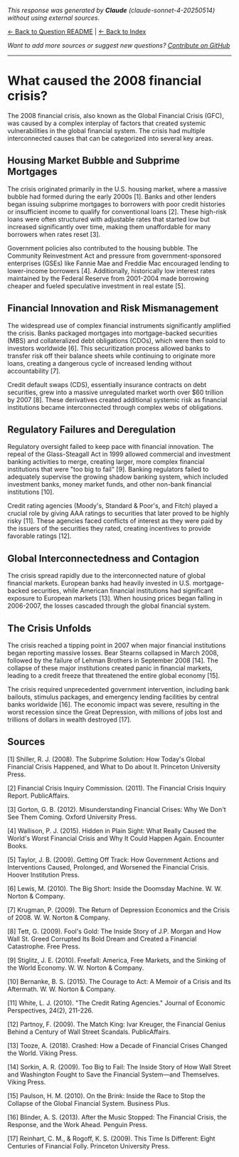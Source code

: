 <!-- 
Generated by: claude
Model: claude-sonnet-4-20250514
Prompt type: default
Generated at: 2025-06-11T15:40:31.532911
-->

*This response was generated by **Claude** (claude-sonnet-4-20250514) without using external sources.*

[← Back to Question README](README.md) | [← Back to Index](../README.md)

*Want to add more sources or suggest new questions? [Contribute on GitHub](https://github.com/justinwest/SuggestedSources)*

---

# What caused the 2008 financial crisis?

The 2008 financial crisis, also known as the Global Financial Crisis (GFC), was caused by a complex interplay of factors that created systemic vulnerabilities in the global financial system. The crisis had multiple interconnected causes that can be categorized into several key areas.

## Housing Market Bubble and Subprime Mortgages

The crisis originated primarily in the U.S. housing market, where a massive bubble had formed during the early 2000s [1]. Banks and other lenders began issuing subprime mortgages to borrowers with poor credit histories or insufficient income to qualify for conventional loans [2]. These high-risk loans were often structured with adjustable rates that started low but increased significantly over time, making them unaffordable for many borrowers when rates reset [3].

Government policies also contributed to the housing bubble. The Community Reinvestment Act and pressure from government-sponsored enterprises (GSEs) like Fannie Mae and Freddie Mac encouraged lending to lower-income borrowers [4]. Additionally, historically low interest rates maintained by the Federal Reserve from 2001-2004 made borrowing cheaper and fueled speculative investment in real estate [5].

## Financial Innovation and Risk Mismanagement

The widespread use of complex financial instruments significantly amplified the crisis. Banks packaged mortgages into mortgage-backed securities (MBS) and collateralized debt obligations (CDOs), which were then sold to investors worldwide [6]. This securitization process allowed banks to transfer risk off their balance sheets while continuing to originate more loans, creating a dangerous cycle of increased lending without accountability [7].

Credit default swaps (CDS), essentially insurance contracts on debt securities, grew into a massive unregulated market worth over $60 trillion by 2007 [8]. These derivatives created additional systemic risk as financial institutions became interconnected through complex webs of obligations.

## Regulatory Failures and Deregulation

Regulatory oversight failed to keep pace with financial innovation. The repeal of the Glass-Steagall Act in 1999 allowed commercial and investment banking activities to merge, creating larger, more complex financial institutions that were "too big to fail" [9]. Banking regulators failed to adequately supervise the growing shadow banking system, which included investment banks, money market funds, and other non-bank financial institutions [10].

Credit rating agencies (Moody's, Standard & Poor's, and Fitch) played a crucial role by giving AAA ratings to securities that later proved to be highly risky [11]. These agencies faced conflicts of interest as they were paid by the issuers of the securities they rated, creating incentives to provide favorable ratings [12].

## Global Interconnectedness and Contagion

The crisis spread rapidly due to the interconnected nature of global financial markets. European banks had heavily invested in U.S. mortgage-backed securities, while American financial institutions had significant exposure to European markets [13]. When housing prices began falling in 2006-2007, the losses cascaded through the global financial system.

## The Crisis Unfolds

The crisis reached a tipping point in 2007 when major financial institutions began reporting massive losses. Bear Stearns collapsed in March 2008, followed by the failure of Lehman Brothers in September 2008 [14]. The collapse of these major institutions created panic in financial markets, leading to a credit freeze that threatened the entire global economy [15].

The crisis required unprecedented government intervention, including bank bailouts, stimulus packages, and emergency lending facilities by central banks worldwide [16]. The economic impact was severe, resulting in the worst recession since the Great Depression, with millions of jobs lost and trillions of dollars in wealth destroyed [17].

## Sources

[1] Shiller, R. J. (2008). The Subprime Solution: How Today's Global Financial Crisis Happened, and What to Do about It. Princeton University Press.

[2] Financial Crisis Inquiry Commission. (2011). The Financial Crisis Inquiry Report. PublicAffairs.

[3] Gorton, G. B. (2012). Misunderstanding Financial Crises: Why We Don't See Them Coming. Oxford University Press.

[4] Wallison, P. J. (2015). Hidden in Plain Sight: What Really Caused the World's Worst Financial Crisis and Why It Could Happen Again. Encounter Books.

[5] Taylor, J. B. (2009). Getting Off Track: How Government Actions and Interventions Caused, Prolonged, and Worsened the Financial Crisis. Hoover Institution Press.

[6] Lewis, M. (2010). The Big Short: Inside the Doomsday Machine. W. W. Norton & Company.

[7] Krugman, P. (2009). The Return of Depression Economics and the Crisis of 2008. W. W. Norton & Company.

[8] Tett, G. (2009). Fool's Gold: The Inside Story of J.P. Morgan and How Wall St. Greed Corrupted Its Bold Dream and Created a Financial Catastrophe. Free Press.

[9] Stiglitz, J. E. (2010). Freefall: America, Free Markets, and the Sinking of the World Economy. W. W. Norton & Company.

[10] Bernanke, B. S. (2015). The Courage to Act: A Memoir of a Crisis and Its Aftermath. W. W. Norton & Company.

[11] White, L. J. (2010). "The Credit Rating Agencies." Journal of Economic Perspectives, 24(2), 211-226.

[12] Partnoy, F. (2009). The Match King: Ivar Kreuger, the Financial Genius Behind a Century of Wall Street Scandals. PublicAffairs.

[13] Tooze, A. (2018). Crashed: How a Decade of Financial Crises Changed the World. Viking Press.

[14] Sorkin, A. R. (2009). Too Big to Fail: The Inside Story of How Wall Street and Washington Fought to Save the Financial System—and Themselves. Viking Press.

[15] Paulson, H. M. (2010). On the Brink: Inside the Race to Stop the Collapse of the Global Financial System. Business Plus.

[16] Blinder, A. S. (2013). After the Music Stopped: The Financial Crisis, the Response, and the Work Ahead. Penguin Press.

[17] Reinhart, C. M., & Rogoff, K. S. (2009). This Time Is Different: Eight Centuries of Financial Folly. Princeton University Press.